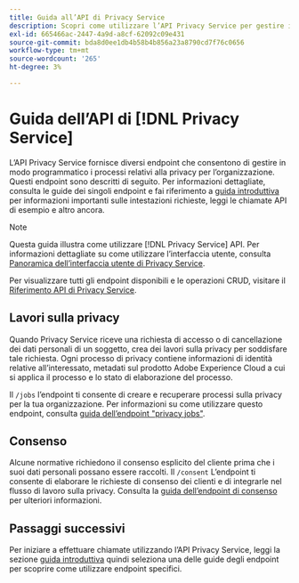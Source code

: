 ```yaml
---
title: Guida all’API di Privacy Service
description: Scopri come utilizzare l’API Privacy Service per gestire in modo programmatico i processi relativi alla privacy per le applicazioni Adobe Experience Cloud supportate.
exl-id: 665466ac-2447-4a9d-a8cf-62092c09e431
source-git-commit: bda8d0ee1db4b58b4b856a23a8790cd7f76c0656
workflow-type: tm+mt
source-wordcount: '265'
ht-degree: 3%

---
```


# Guida dell’API di [!DNL Privacy Service]

L’API Privacy Service fornisce diversi endpoint che consentono di gestire in modo programmatico i processi relativi alla privacy per l’organizzazione. Questi endpoint sono descritti di seguito. Per informazioni dettagliate, consulta le guide dei singoli endpoint e fai riferimento a [guida introduttiva](./getting-started.md) per informazioni importanti sulle intestazioni richieste, leggi le chiamate API di esempio e altro ancora.

>[!NOTE]
>
>Questa guida illustra come utilizzare [!DNL Privacy Service] API. Per informazioni dettagliate su come utilizzare l’interfaccia utente, consulta [Panoramica dell’interfaccia utente di Privacy Service](../ui/overview.md).

Per visualizzare tutti gli endpoint disponibili e le operazioni CRUD, visitare il [Riferimento API di Privacy Service](https://www.adobe.io/experience-platform-apis/references/privacy-service/).

## Lavori sulla privacy

Quando Privacy Service riceve una richiesta di accesso o di cancellazione dei dati personali di un soggetto, crea dei lavori sulla privacy per soddisfare tale richiesta. Ogni processo di privacy contiene informazioni di identità relative all’interessato, metadati sul prodotto Adobe Experience Cloud a cui si applica il processo e lo stato di elaborazione del processo.

Il `/jobs` l’endpoint ti consente di creare e recuperare processi sulla privacy per la tua organizzazione. Per informazioni su come utilizzare questo endpoint, consulta [guida dell’endpoint &quot;privacy jobs&quot;](./privacy-jobs.md).

## Consenso

Alcune normative richiedono il consenso esplicito del cliente prima che i suoi dati personali possano essere raccolti. Il `/consent` L’endpoint ti consente di elaborare le richieste di consenso dei clienti e di integrarle nel flusso di lavoro sulla privacy. Consulta la [guida dell’endpoint di consenso](./consent.md) per ulteriori informazioni.

## Passaggi successivi

Per iniziare a effettuare chiamate utilizzando l’API Privacy Service, leggi la sezione [guida introduttiva](./getting-started.md) quindi seleziona una delle guide degli endpoint per scoprire come utilizzare endpoint specifici.
